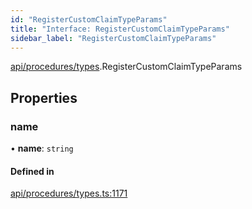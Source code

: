 ```yaml
---
id: "RegisterCustomClaimTypeParams"
title: "Interface: RegisterCustomClaimTypeParams"
sidebar_label: "RegisterCustomClaimTypeParams"
---
```


[api/procedures/types](../../../../../modules/API/Procedures/Types/Types.md).RegisterCustomClaimTypeParams

## Properties

### name

• **name**: `string`

#### Defined in

[api/procedures/types.ts:1171](https://github.com/PolymeshAssociation/polymesh-sdk/blob/adcc38781/src/api/procedures/types.ts#L1171)
